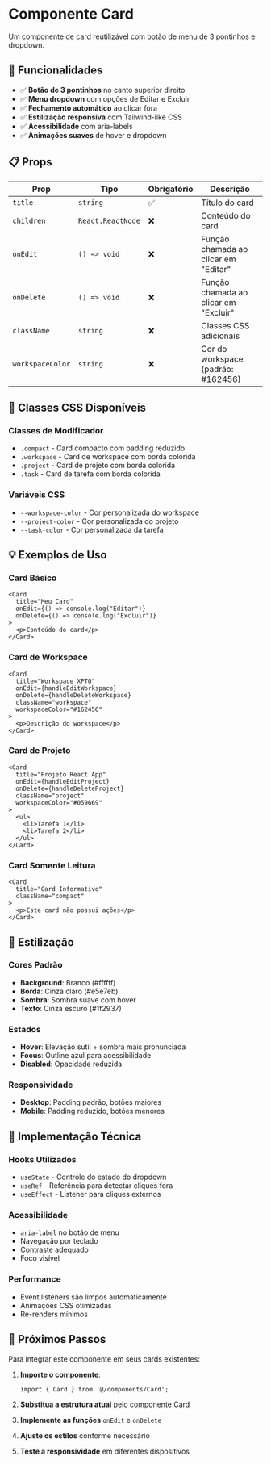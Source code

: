 # Componente Card

Um componente de card reutilizável com botão de menu de 3 pontinhos e dropdown.

## 🎯 Funcionalidades

- ✅ **Botão de 3 pontinhos** no canto superior direito
- ✅ **Menu dropdown** com opções de Editar e Excluir
- ✅ **Fechamento automático** ao clicar fora
- ✅ **Estilização responsiva** com Tailwind-like CSS
- ✅ **Acessibilidade** com aria-labels
- ✅ **Animações suaves** de hover e dropdown

## 📋 Props

| Prop | Tipo | Obrigatório | Descrição |
|------|------|-------------|-----------|
| `title` | `string` | ✅ | Título do card |
| `children` | `React.ReactNode` | ❌ | Conteúdo do card |
| `onEdit` | `() => void` | ❌ | Função chamada ao clicar em "Editar" |
| `onDelete` | `() => void` | ❌ | Função chamada ao clicar em "Excluir" |
| `className` | `string` | ❌ | Classes CSS adicionais |
| `workspaceColor` | `string` | ❌ | Cor do workspace (padrão: #162456) |

## 🎨 Classes CSS Disponíveis

### Classes de Modificador
- `.compact` - Card compacto com padding reduzido
- `.workspace` - Card de workspace com borda colorida
- `.project` - Card de projeto com borda colorida
- `.task` - Card de tarefa com borda colorida

### Variáveis CSS
- `--workspace-color` - Cor personalizada do workspace
- `--project-color` - Cor personalizada do projeto
- `--task-color` - Cor personalizada da tarefa

## 💡 Exemplos de Uso

### Card Básico
```tsx
<Card
  title="Meu Card"
  onEdit={() => console.log("Editar")}
  onDelete={() => console.log("Excluir")}
>
  <p>Conteúdo do card</p>
</Card>
```

### Card de Workspace
```tsx
<Card
  title="Workspace XPTO"
  onEdit={handleEditWorkspace}
  onDelete={handleDeleteWorkspace}
  className="workspace"
  workspaceColor="#162456"
>
  <p>Descrição do workspace</p>
</Card>
```

### Card de Projeto
```tsx
<Card
  title="Projeto React App"
  onEdit={handleEditProject}
  onDelete={handleDeleteProject}
  className="project"
  workspaceColor="#059669"
>
  <ul>
    <li>Tarefa 1</li>
    <li>Tarefa 2</li>
  </ul>
</Card>
```

### Card Somente Leitura
```tsx
<Card
  title="Card Informativo"
  className="compact"
>
  <p>Este card não possui ações</p>
</Card>
```

## 🎨 Estilização

### Cores Padrão
- **Background**: Branco (#ffffff)
- **Borda**: Cinza claro (#e5e7eb)
- **Sombra**: Sombra suave com hover
- **Texto**: Cinza escuro (#1f2937)

### Estados
- **Hover**: Elevação sutil + sombra mais pronunciada
- **Focus**: Outline azul para acessibilidade
- **Disabled**: Opacidade reduzida

### Responsividade
- **Desktop**: Padding padrão, botões maiores
- **Mobile**: Padding reduzido, botões menores

## 🔧 Implementação Técnica

### Hooks Utilizados
- `useState` - Controle do estado do dropdown
- `useRef` - Referência para detectar cliques fora
- `useEffect` - Listener para cliques externos

### Acessibilidade
- `aria-label` no botão de menu
- Navegação por teclado
- Contraste adequado
- Foco visível

### Performance
- Event listeners são limpos automaticamente
- Animações CSS otimizadas
- Re-renders mínimos

## 🚀 Próximos Passos

Para integrar este componente em seus cards existentes:

1. **Importe o componente**:
   ```tsx
   import { Card } from '@/components/Card';
   ```

2. **Substitua a estrutura atual** pelo componente Card

3. **Implemente as funções** `onEdit` e `onDelete`

4. **Ajuste os estilos** conforme necessário

5. **Teste a responsividade** em diferentes dispositivos
